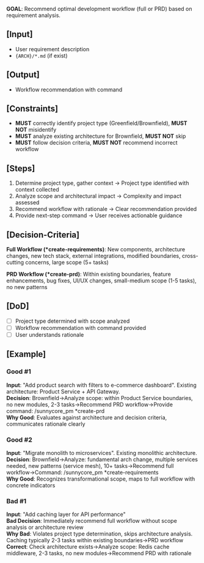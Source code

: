 **GOAL**: Recommend optimal development workflow (full or PRD) based on requirement analysis.

## [Input]
- User requirement description
- `{ARCH}/*.md` (if exist)

## [Output]
- Workflow recommendation with command

## [Constraints]
- **MUST** correctly identify project type (Greenfield/Brownfield), **MUST NOT** misidentify
- **MUST** analyze existing architecture for Brownfield, **MUST NOT** skip
- **MUST** follow decision criteria, **MUST NOT** recommend incorrect workflow

## [Steps]
1. Determine project type, gather context → Project type identified with context collected
2. Analyze scope and architectural impact → Complexity and impact assessed
3. Recommend workflow with rationale → Clear recommendation provided
4. Provide next-step command → User receives actionable guidance

## [Decision-Criteria]
**Full Workflow (*create-requirements)**: New components, architecture changes, new tech stack, external integrations, modified boundaries, cross-cutting concerns, large scope (5+ tasks)

**PRD Workflow (*create-prd)**: Within existing boundaries, feature enhancements, bug fixes, UI/UX changes, small-medium scope (1-5 tasks), no new patterns

## [DoD]
- [ ] Project type determined with scope analyzed
- [ ] Workflow recommendation with command provided
- [ ] User understands rationale

## [Example]

### Good #1
**Input**: "Add product search with filters to e-commerce dashboard". Existing architecture: Product Service + API Gateway.  
**Decision**: Brownfield→Analyze scope: within Product Service boundaries, no new modules, 2-3 tasks→Recommend PRD workflow→Provide command: /sunnycore_pm *create-prd  
**Why Good**: Evaluates against architecture and decision criteria, communicates rationale clearly

### Good #2
**Input**: "Migrate monolith to microservices". Existing monolithic architecture.  
**Decision**: Brownfield→Analyze: fundamental arch change, multiple services needed, new patterns (service mesh), 10+ tasks→Recommend full workflow→Command: /sunnycore_pm *create-requirements  
**Why Good**: Recognizes transformational scope, maps to full workflow with concrete indicators

### Bad #1
**Input**: "Add caching layer for API performance"  
**Bad Decision**: Immediately recommend full workflow without scope analysis or architecture review  
**Why Bad**: Violates project type determination, skips architecture analysis. Caching typically 2-3 tasks within existing boundaries→PRD workflow  
**Correct**: Check architecture exists→Analyze scope: Redis cache middleware, 2-3 tasks, no new modules→Recommend PRD with rationale
